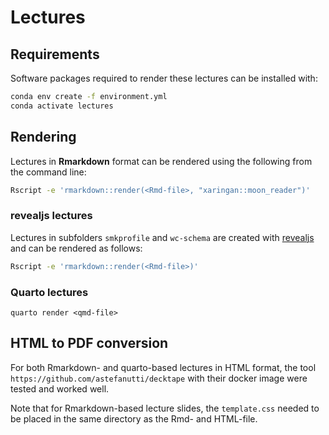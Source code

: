 # Lectures

## Requirements

Software packages required to render these lectures can be installed with:

```bash
conda env create -f environment.yml
conda activate lectures
```

## Rendering

Lectures in **Rmarkdown** format can be rendered using the following from
the command line:

```bash
Rscript -e 'rmarkdown::render(<Rmd-file>, "xaringan::moon_reader")'
```

### revealjs lectures

Lectures in subfolders `smkprofile` and `wc-schema` are created with [revealjs](https://revealjs.com) and can be rendered as follows:

```bash
Rscript -e 'rmarkdown::render(<Rmd-file>)'
```

### Quarto lectures

```
quarto render <qmd-file>
```

## HTML to PDF conversion

For both Rmarkdown- and quarto-based lectures in HTML format, the tool 
`https://github.com/astefanutti/decktape` with their docker image were tested 
and worked well. 

Note that for Rmarkdown-based lecture slides, the `template.css` needed to 
be placed in the same directory as the Rmd- and HTML-file.
